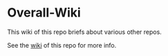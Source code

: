 # Overall-Wiki
This wiki of this repo briefs about various other repos.

See the [wiki](https://github.com/IGVC-IITK/Overall-Wiki/wiki) of this repo for more info.
